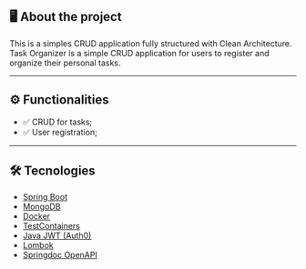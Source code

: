 ## 🖥️ About the project

This is a simples CRUD application fully structured with Clean Architecture. Task Organizer is a simple CRUD application for users to register and organize their personal tasks.

--- 

## ⚙️ Functionalities
- ✅ CRUD for tasks;
- ✅ User registration;

---

## 🛠️ Tecnologies 


- [Spring Boot](https://spring.io/projects/spring-boot)
- [MongoDB](https://www.mongodb.com/)
- [Docker](https://www.docker.com/)
- [TestContainers](https://testcontainers.com/)
- [Java JWT (Auth0)](https://github.com/auth0/java-jwt)
- [Lombok](https://projectlombok.org/)
- [Springdoc OpenAPI](https://springdoc.org/)

